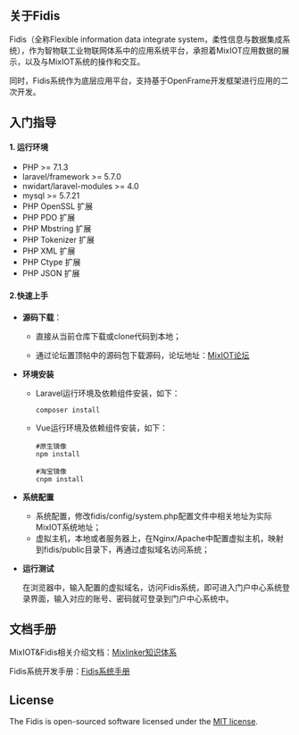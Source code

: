 ## 关于Fidis

Fidis（全称Flexible information data integrate system，柔性信息与数据集成系统），作为智物联工业物联网体系中的应用系统平台，承担着MixIOT应用数据的展示，以及与MixIOT系统的操作和交互。

同时，Fidis系统作为底层应用平台，支持基于OpenFrame开发框架进行应用的二次开发。

## 入门指导

#### 1. 运行环境
- PHP >= 7.1.3
- laravel/framework >= 5.7.0
- nwidart/laravel-modules >= 4.0
- mysql >= 5.7.21
- PHP OpenSSL 扩展
- PHP PDO 扩展
- PHP Mbstring 扩展
- PHP Tokenizer 扩展
- PHP XML 扩展
- PHP Ctype 扩展
- PHP JSON 扩展

#### 2.快速上手

- **源码下载**：
  
  - 直接从当前仓库下载或clone代码到本地；
  
  - 通过论坛置顶帖中的源码包下载源码，论坛地址：[MixIOT论坛]( http://mixiot.mixlinker.com/)
  
- **环境安装**

  - Laravel运行环境及依赖组件安装，如下：

    ```shell
    composer install
    ```

  - Vue运行环境及依赖组件安装，如下：

    ```shell
    #原生镜像
    npm install
    
    #淘宝镜像
    cnpm install
    ```

- **系统配置**

  - 系统配置，修改fidis/config/system.php配置文件中相关地址为实际MixIOT系统地址；
  - 虚拟主机，本地或者服务器上，在Nginx/Apache中配置虚拟主机，映射到fidis/public目录下，再通过虚拟域名访问系统；

- **运行测试**

  在浏览器中，输入配置的虚拟域名，访问Fidis系统，即可进入门户中心系统登录界面，输入对应的账号、密码就可登录到门户中心系统中。

## 文档手册

MixIOT&Fidis相关介绍文档：[Mixlinker知识体系](http://doc.mixlinker.com/)

Fidis系统开发手册：[Fidis系统手册](http://mixiot.mixlinker.com/forum.php)


## License

The Fidis is open-sourced software licensed under the [MIT license](https://opensource.org/licenses/MIT).
